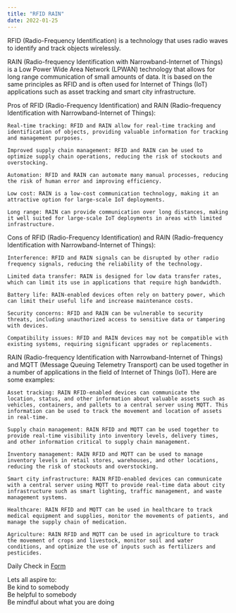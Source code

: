 ```yaml
---
title: "RFID RAIN"
date: 2022-01-25
---  
```


RFID (Radio-Frequency Identification) is a technology that uses radio waves to identify and track objects wirelessly.

RAIN (Radio-frequency Identification with Narrowband-Internet of Things) is a Low Power Wide Area Network (LPWAN) technology that allows for long range communication of small amounts of data. It is based on the same principles as RFID and is often used for Internet of Things (IoT) applications such as asset tracking and smart city infrastructure.

Pros of RFID (Radio-Frequency Identification) and RAIN (Radio-frequency Identification with Narrowband-Internet of Things):

    Real-time tracking: RFID and RAIN allow for real-time tracking and identification of objects, providing valuable information for tracking and management purposes.

    Improved supply chain management: RFID and RAIN can be used to optimize supply chain operations, reducing the risk of stockouts and overstocking.

    Automation: RFID and RAIN can automate many manual processes, reducing the risk of human error and improving efficiency.

    Low cost: RAIN is a low-cost communication technology, making it an attractive option for large-scale IoT deployments.

    Long range: RAIN can provide communication over long distances, making it well suited for large-scale IoT deployments in areas with limited infrastructure.

Cons of RFID (Radio-Frequency Identification) and RAIN (Radio-frequency Identification with Narrowband-Internet of Things):

    Interference: RFID and RAIN signals can be disrupted by other radio frequency signals, reducing the reliability of the technology.

    Limited data transfer: RAIN is designed for low data transfer rates, which can limit its use in applications that require high bandwidth.

    Battery life: RAIN-enabled devices often rely on battery power, which can limit their useful life and increase maintenance costs.

    Security concerns: RFID and RAIN can be vulnerable to security threats, including unauthorized access to sensitive data or tampering with devices.

    Compatibility issues: RFID and RAIN devices may not be compatible with existing systems, requiring significant upgrades or replacements.

RAIN (Radio-frequency Identification with Narrowband-Internet of Things) and MQTT (Message Queuing Telemetry Transport) can be used together in a number of applications in the field of Internet of Things (IoT). Here are some examples:

    Asset tracking: RAIN RFID-enabled devices can communicate the location, status, and other information about valuable assets such as vehicles, containers, and pallets to a central server using MQTT. This information can be used to track the movement and location of assets in real-time.

    Supply chain management: RAIN RFID and MQTT can be used together to provide real-time visibility into inventory levels, delivery times, and other information critical to supply chain management.

    Inventory management: RAIN RFID and MQTT can be used to manage inventory levels in retail stores, warehouses, and other locations, reducing the risk of stockouts and overstocking.

    Smart city infrastructure: RAIN RFID-enabled devices can communicate with a central server using MQTT to provide real-time data about city infrastructure such as smart lighting, traffic management, and waste management systems.

    Healthcare: RAIN RFID and MQTT can be used in healthcare to track medical equipment and supplies, monitor the movements of patients, and manage the supply chain of medication.

    Agriculture: RAIN RFID and MQTT can be used in agriculture to track the movement of crops and livestock, monitor soil and water conditions, and optimize the use of inputs such as fertilizers and pesticides.

Daily Check in [Form](https://forms.gle/BRA4EH2sMoZdLPgE8)

Lets all aspire to:  
Be kind to somebody  
Be helpful to somebody  
Be mindful about what you are doing
